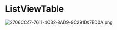 # ListViewTable
![2706CC47-7611-4C32-8AD9-9C291D07ED0A.png](https://ooo.0o0.ooo/2016/09/01/57c7f58a6dd0f.png)
